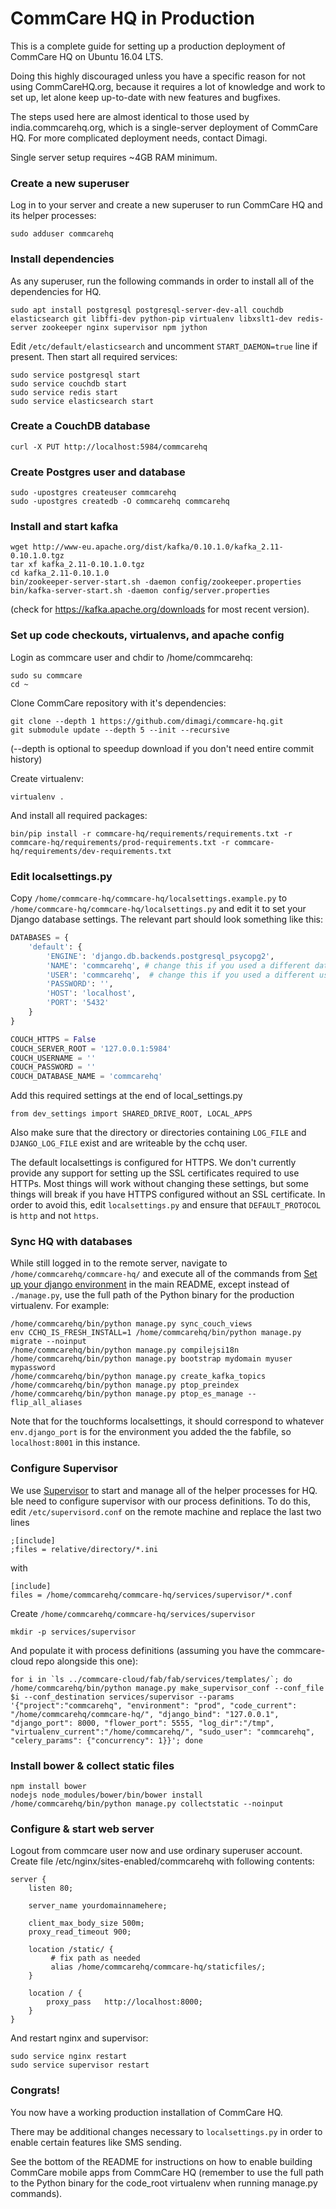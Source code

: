 CommCare HQ in Production
=========================

This is a complete guide for setting up a production deployment of CommCare HQ
on Ubuntu 16.04 LTS.

Doing this highly discouraged unless you have a specific reason for not using
CommCareHQ.org, because it requires a lot of knowledge and work to set up, let
alone keep up-to-date with new features and bugfixes.

The steps used here are almost identical to those used by india.commcarehq.org,
which is a single-server deployment of CommCare HQ.  For more complicated
deployment needs, contact Dimagi.

Single server setup requires ~4GB RAM minimum.

### Create a new superuser

Log in to your server and create a new superuser to run CommCare HQ and its
helper processes:

    sudo adduser commcarehq

### Install dependencies

As any superuser, run the following commands in order to install all of the
dependencies for HQ.

    sudo apt install postgresql postgresql-server-dev-all couchdb elasticsearch git libffi-dev python-pip virtualenv libxslt1-dev redis-server zookeeper nginx supervisor npm jython
    
Edit `/etc/default/elasticsearch` and uncomment `START_DAEMON=true` line if present.
Then start all required services:

    sudo service postgresql start
    sudo service couchdb start
    sudo service redis start
    sudo service elasticsearch start

### Create a CouchDB database

    curl -X PUT http://localhost:5984/commcarehq

### Create Postgres user and database

    sudo -upostgres createuser commcarehq
    sudo -upostgres createdb -O commcarehq commcarehq
    
### Install and start kafka

    wget http://www-eu.apache.org/dist/kafka/0.10.1.0/kafka_2.11-0.10.1.0.tgz
	tar xf kafka_2.11-0.10.1.0.tgz
	cd kafka_2.11-0.10.1.0
    bin/zookeeper-server-start.sh -daemon config/zookeeper.properties
	bin/kafka-server-start.sh -daemon config/server.properties
    
(check for https://kafka.apache.org/downloads for most recent version).

### Set up code checkouts, virtualenvs, and apache config

Login as commcare user and chdir to /home/commcarehq:

    sudo su commcare
    cd ~

Clone CommCare repository with it's dependencies:

    git clone --depth 1 https://github.com/dimagi/commcare-hq.git
	git submodule update --depth 5 --init --recursive
    
(--depth is optional to speedup download if you don't need entire commit history)

Create virtualenv:

    virtualenv .

And install all required packages:

    bin/pip install -r commcare-hq/requirements/requirements.txt -r commcare-hq/requirements/prod-requirements.txt -r commcare-hq/requirements/dev-requirements.txt

### Edit localsettings.py

Copy `/home/commcare-hq/commcare-hq/localsettings.example.py`
to `/home/commcare-hq/commcare-hq/localsettings.py` and edit it to set your Django database
settings.  The relevant part should look something like this:

```python
DATABASES = {
    'default': {
        'ENGINE': 'django.db.backends.postgresql_psycopg2',
        'NAME': 'commcarehq', # change this if you used a different database name during createdb
        'USER': 'commcarehq',  # change this if you used a different username
        'PASSWORD': '',
        'HOST': 'localhost',
        'PORT': '5432'
    }
}

COUCH_HTTPS = False
COUCH_SERVER_ROOT = '127.0.0.1:5984'
COUCH_USERNAME = ''
COUCH_PASSWORD = ''
COUCH_DATABASE_NAME = 'commcarehq'
```

Add this required settings at the end of local_settings.py

    from dev_settings import SHARED_DRIVE_ROOT, LOCAL_APPS

Also make sure that the directory or directories containing `LOG_FILE` and
`DJANGO_LOG_FILE` exist and are writeable by the cchq user.

The default localsettings is configured for HTTPS.  We don't currently provide
any support for setting up the SSL certificates required to use HTTPs. Most
things will work without changing these settings, but some things will break if
you have HTTPS configured without an SSL certificate.  In order to avoid this,
edit `localsettings.py` and ensure that `DEFAULT_PROTOCOL` is `http` and not
`https`.

### Sync HQ with databases

While still logged in to the remote server, navigate to `/home/commcarehq/commcare-hq/` and execute
all of the commands from [Set up your django environment](https://github.com/dimagi/commcare-hq#set-up-your-django-environment) 
in the main README, except instead of `./manage.py`, use the full path of the
Python binary for the production virtualenv.  For example:

    /home/commcarehq/bin/python manage.py sync_couch_views
    env CCHQ_IS_FRESH_INSTALL=1 /home/commcarehq/bin/python manage.py migrate --noinput
    /home/commcarehq/bin/python manage.py compilejsi18n
    /home/commcarehq/bin/python manage.py bootstrap mydomain myuser mypassword
    /home/commcarehq/bin/python manage.py create_kafka_topics
    /home/commcarehq/bin/python manage.py ptop_preindex
    /home/commcarehq/bin/python manage.py ptop_es_manage --flip_all_aliases

Note that for the touchforms localsettings, it should correspond to whatever
`env.django_port` is for the environment you added the the fabfile, so
`localhost:8001` in this instance.

### Configure Supervisor

We use [Supervisor](http://supervisord.org/) to start and manage all of the helper
processes for HQ.  Ыe need to configure supervisor with our process
definitions.  To do this, edit `/etc/supervisord.conf` on the remote machine and
replace the last two lines

    ;[include]
    ;files = relative/directory/*.ini

with

    [include]
    files = /home/commcarehq/commcare-hq/services/supervisor/*.conf
    
Create `/home/commcarehq/commcare-hq/services/supervisor`
    
    mkdir -p services/supervisor
    
And populate it with process definitions (assuming you have the commcare-cloud repo alongside this one):

    for i in `ls ../commcare-cloud/fab/fab/services/templates/`; do /home/commcarehq/bin/python manage.py make_supervisor_conf --conf_file $i --conf_destination services/supervisor --params '{"project":"commcarehq", "environment": "prod", "code_current": "/home/commcarehq/commcare-hq/", "django_bind": "127.0.0.1", "django_port": 8000, "flower_port": 5555, "log_dir":"/tmp", "virtualenv_current":"/home/commcarehq/", "sudo_user": "commcarehq", "celery_params": {"concurrency": 1}}'; done
    
### Install bower & collect static files
    
    npm install bower
    nodejs node_modules/bower/bin/bower install
    /home/commcarehq/bin/python manage.py collectstatic --noinput

### Configure & start web server

Logout from commcare user now and use ordinary superuser account.
Create file /etc/nginx/sites-enabled/commcarehq with following contents:
```
server {
    listen 80;

    server_name yourdomainnamehere;

    client_max_body_size 500m;
    proxy_read_timeout 900;

    location /static/ {
         # fix path as needed
         alias /home/commcarehq/commcare-hq/staticfiles/;
    }

    location / {
        proxy_pass   http://localhost:8000;
    }
}
```

And restart nginx and supervisor:

    sudo service nginx restart
    sudo service supervisor restart
    
### Congrats!

You now have a working production installation of CommCare HQ.  

There may be additional changes necessary to `localsettings.py` in order to
enable certain features like SMS sending.  

See the bottom of the README for instructions on how to enable building CommCare
mobile apps from CommCare HQ (remember to use the full path to the Python binary
for the code_root virtualenv when running manage.py commands).
